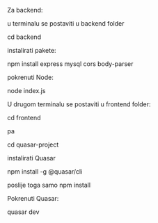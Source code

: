 Za backend:

u terminalu se postaviti u backend folder

cd backend

instalirati pakete:

npm install express mysql cors body-parser

pokrenuti Node:

node index.js

 

U drugom terminalu se postaviti u frontend folder:

cd frontend

pa 

cd quasar-project

instalirati Quasar

npm install -g @quasar/cli

poslije toga samo npm install


Pokrenuti Quasar:

quasar dev
